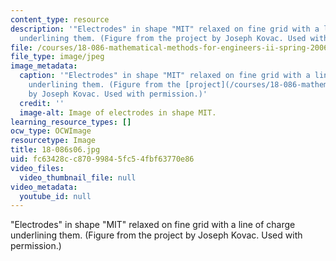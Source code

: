 ```yaml
---
content_type: resource
description: '"Electrodes" in shape "MIT" relaxed on fine grid with a line of charge
  underlining them. (Figure from the project by Joseph Kovac. Used with permission.)'
file: /courses/18-086-mathematical-methods-for-engineers-ii-spring-2006/fc63428cc87099845fc54fbf63770e86_18-086s06.jpg
file_type: image/jpeg
image_metadata:
  caption: '"Electrodes" in shape "MIT" relaxed on fine grid with a line of charge
    underlining them. (Figure from the [project](/courses/18-086-mathematical-methods-for-engineers-ii-spring-2006/pages/projects)
    by Joseph Kovac. Used with permission.)'
  credit: ''
  image-alt: Image of electrodes in shape MIT.
learning_resource_types: []
ocw_type: OCWImage
resourcetype: Image
title: 18-086s06.jpg
uid: fc63428c-c870-9984-5fc5-4fbf63770e86
video_files:
  video_thumbnail_file: null
video_metadata:
  youtube_id: null
---
```

"Electrodes" in shape "MIT" relaxed on fine grid with a line of charge underlining them. (Figure from the project by Joseph Kovac. Used with permission.)

